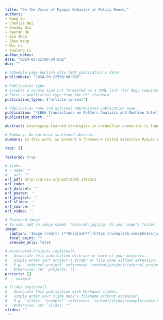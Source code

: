```yaml
---
title: "On the Value of Myopic Behavior in Policy Reuse."
authors:
- Kang Xu
- Chenjia Bai
- Shuang Qiu
- Haoran He
- Bin Zhao
- Zhen Wang
- Wei Li
- Xuelong Li
author_notes:
date: "2024-03-22T00:00:00Z"
doi: ""

# Schedule page publish date (NOT publication's date).
publishDate: "2024-03-22T00:00:00Z"

# Publication type.
# Accepts a single type but formatted as a YAML list (for Hugo requirements).
# Enter a publication type from the CSL standard.
publication_types: ["article-journal"]

# Publication name and optional abbreviated publication name.
publication: "*IEEE Transactions on Pattern Analysis and Machine Intelligence. 2023 (under review)*"
publication_short: ""

abstract: Leveraging learned strategies in unfamiliar scenarios is fundamental to human intelligence. In reinforcement learning, rationally reusing the policies acquired from other tasks or human experts is critical for tackling problems that are difficult to learn from scratch. In this work, we present a framework called Selective Myopic bEhavior Control~(SMEC), which results from the insight that the short-term behaviors of prior policies are sharable across tasks. By evaluating the behaviors of prior policies via a hybrid value function architecture, SMEC adaptively aggregates the sharable short-term behaviors of prior policies and the long-term behaviors of the task policy, leading to coordinated decisions. Empirical results on a collection of manipulation and locomotion tasks demonstrate that SMEC outperforms existing methods, and validate the ability of SMEC to leverage related prior policies.

# Summary. An optional shortened abstract.
summary: In this work, we present a framework called Selective Myopic bEhavior Control~(SMEC), which results from the insight that the short-term behaviors of prior policies are sharable across tasks.

tags: []
  
featured: true

# links:
# - name: ""
#   url: ""
url_pdf: http://arxiv.org/pdf/2305.17623v1
url_code: ''
url_dataset: ''
url_poster: ''
url_project: ''
url_slides: ''
url_source: ''
url_video: ''

# Featured image
# To use, add an image named `featured.jpg/png` to your page's folder. 
image:
  caption: 'Image credit: [**Unsplash**](https://unsplash.com/photos/jdD8gXaTZsc)'
  focal_point: ""
  preview_only: false

# Associated Projects (optional).
#   Associate this publication with one or more of your projects.
#   Simply enter your project's folder or file name without extension.
#   E.g. `internal-project` references `content/project/internal-project/index.md`.
#   Otherwise, set `projects: []`.
projects: []
#  - example

# Slides (optional).
#   Associate this publication with Markdown slides.
#   Simply enter your slide deck's filename without extension.
#   E.g. `slides: "example"` references `content/slides/example/index.md`.
#   Otherwise, set `slides: ""`.
slides: ""
---
```

